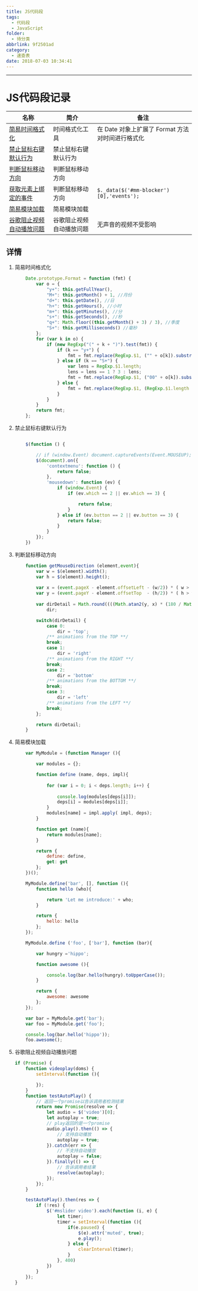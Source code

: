 ```yaml
---
title: JS代码段
tags:
  - 代码段
  - JavaScript
folder:
  - 待分类
abbrlink: 9f2501ad
category:
  - 速查表
date: 2018-07-03 10:34:41
---
```


******

<!-- more -->

# JS代码段记录

| 名称                                     | 简介           | 备注                                       |
|----------------------------------------|--------------|------------------------------------------|
| <a href='#formateTime'>简易时间格式化</a>     | 时间格式化工具      | 在 Date 对象上扩展了 Format 方法对时间进行格式化          |
| <a href='#forbidRight'>禁止鼠标右键默认行为</a>  | 禁止鼠标右键默认行为   |                                          |
| <a href='#mouseDirection'>判断鼠标移动方向</a> | 判断鼠标移动方向     |                                          |
| <a href='#getDOMEv'>获取元素上绑定的事件</a>     | 判断鼠标移动方向     | `$._data($('#mm-blocker')[0],'events');` |
| <a href='#simpleModuleLoad'>简易模块加载</a> | 简易模块加载       |                                          |
| <a href='#videoPlay'>谷歌阻止视频自动播放问题</a>  | 谷歌阻止视频自动播放问题 | 无声音的视频不受影响                               |

## 详情

1.  <span id='formateTime'>简易时间格式化</span>

    ```js
        Date.prototype.Format = function (fmt) {
            var o = {
                "y+": this.getFullYear(),
                "M+": this.getMonth() + 1, //月份
                "d+": this.getDate(), //日
                "h+": this.getHours(), //小时
                "m+": this.getMinutes(), //分
                "s+": this.getSeconds(), //秒
                "q+": Math.floor((this.getMonth() + 3) / 3), //季度
                "S+": this.getMilliseconds() //毫秒
            };
            for (var k in o) {
                if (new RegExp("(" + k + ")").test(fmt)) {
                    if (k == "y+") {
                        fmt = fmt.replace(RegExp.$1, ("" + o[k]).substr(4 - RegExp.$1.length));
                    } else if (k == "S+") {
                        var lens = RegExp.$1.length;
                        lens = lens == 1 ? 3 : lens;
                        fmt = fmt.replace(RegExp.$1, ("00" + o[k]).substr(("" + o[k]).length - 1, lens));
                    } else {
                        fmt = fmt.replace(RegExp.$1, (RegExp.$1.length == 1) ? (o[k]) : (("00" + o[k]).substr(("" + o[k]).length)));
                    }
                }
            }
            return fmt;
        };
    ```

2.  <span id='forbidRight'>禁止鼠标右键默认行为</span>

    ```js

        $(function () {

            // if (window.Event) document.captureEvents(Event.MOUSEUP);
            $(document).on({
                'contextmenu': function () {
                    return false;
                },
                'mousedown': function (ev) {
                    if (window.Event) {
                        if (ev.which == 2 || ev.which == 3) {

                            return false;
                        }
                    } else if (ev.button == 2 || ev.button == 3) {
                        return false;
                    }
                }
            });
        })
    ```

3.  <span id='mouseDirection'>判断鼠标移动方向</span>

    ```js
        function getMouseDirection (element,event){
            var w = $(element).width();
            var h = $(element).height();
            
            var x = (event.pageX - element.offsetLeft - (w/2)) * ( w > h ? (h/w) : 1 );
            var y = (event.pageY - element.offsetTop  - (h/2)) * ( h > w ? (w/h) : 1 );
            
            var dirDetail = Math.round((((Math.atan2(y, x) * (180 / Math.PI)) + 180 ) / 90 ) + 3 )  % 4,
                dir;

            switch(dirDetail) {
                case 0:
                    dir = 'top';
                /** animations from the TOP **/
                break;
                case 1:
                    dir = 'right'
                /** animations from the RIGHT **/
                break;
                case 2:
                    dir = 'bottom'
                /** animations from the BOTTOM **/
                break;
                case 3:
                    dir = 'left'
                /** animations from the LEFT **/
                break;
            };
    
            return dirDetail;
        }

    ```

4.  <span id='simpleModuleLoad'>简易模块加载</span>

    ```js
        var MyModule = (function Manager (){

            var modules = {};

            function define (name, deps, impl){
                
                for (var i = 0; i < deps.length; i++) {
                    
                    console.log(modules[deps[i]]);
                    deps[i] = modules[deps[i]];
                }
                modules[name] = impl.apply( impl, deps);
            }

            function get (name){
                return modules[name];
            }

            return {
                define: define,
                get: get
            };
        })();

        MyModule.define('bar', [], function (){
            function hello (who){

                return 'Let me introduce:' + who;
            }

            return {
                hello: hello
            };
        });

        MyModule.define ('foo', ['bar'], function (bar){

            var hungry ='hippo';

            function awesome (){

                console.log(bar.hello(hungry).toUpperCase());
            }

            return {
                awesome: awesome
            };
        });

        var bar = MyModule.get('bar');
        var foo = MyModule.get('foo');

        console.log(bar.hello('hippo'));
        foo.awesome();
    ```
    
5.  <span id='videoPlay'>谷歌阻止视频自动播放问题</span>

    ```js
    if (Promise) {
        function videoplay(doms) {
            setInterval(function (){

            });
        }
        function testAutoPlay() {
            // 返回一个promise以告诉调用者检测结果
            return new Promise(resolve => {
                let audio = $('video')[0];
                let autoplay = true;
                // play返回的是一个promise
                audio.play().then(() => {
                    // 支持自动播放
                    autoplay = true;
                }).catch(err => {
                    // 不支持自动播放
                    autoplay = false;
                }).finally(() => {
                    // 告诉调用者结果
                    resolve(autoplay);
                });
            });
        }

        testAutoPlay().then(res => {
            if (!res) {
                $('#mslider video').each(function (i, e) {
                    let timer;
                    timer = setInterval(function (){
                        if(e.paused) {
                            $(e).attr('muted', true);
                            e.play();
                        } else {
                            clearInterval(timer);
                        }
                    }, 400)
                })
            }
        });
    }
    ```
